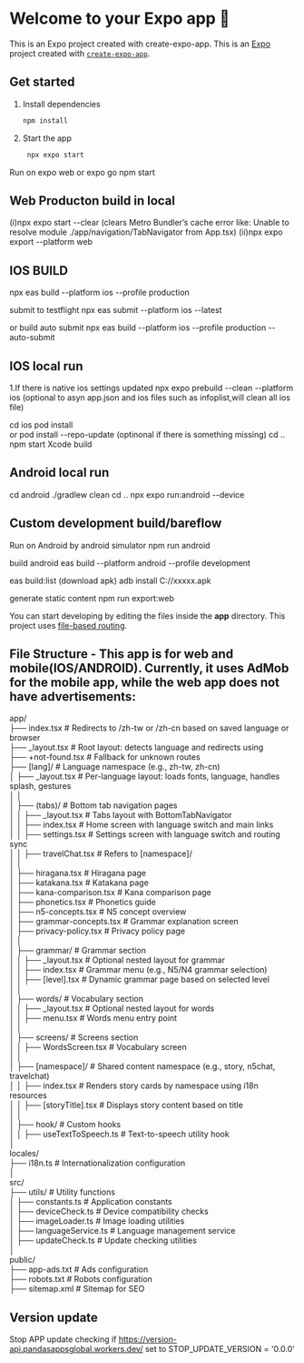# Welcome to your Expo app 👋

This is an Expo project created with create-expo-app.
This is an [Expo](https://expo.dev) project created with [`create-expo-app`](https://www.npmjs.com/package/create-expo-app).

## Get started

1. Install dependencies

   ```bash
   npm install
   ```

2. Start the app

   ```bash
    npx expo start
   ```

Run on expo web or expo go
npm start

## Web Producton build in local

(i)npx expo start --clear (clears Metro Bundler’s cache error like: Unable to resolve module ./app/navigation/TabNavigator from App.tsx)
(ii)npx expo export --platform web

## IOS BUILD

npx eas build --platform ios --profile production

submit to testflight
npx eas submit --platform ios --latest

or build auto submit
npx eas build --platform ios --profile production --auto-submit

## IOS local run

1.If there is native ios settings updated
npx expo prebuild --clean --platform ios
(optional to asyn app.json and ios files such as infoplist,will clean all ios file)

cd ios
pod install  
or
pod install --repo-update (optinonal if there is something missing)
cd ..
npm start
Xcode build

## Android local run

cd android
./gradlew clean
cd ..
npx expo run:android --device

## Custom development build/bareflow

Run on Android by android simulator
npm run android

build android
eas build --platform android --profile development

eas build:list (download apk)
adb install C://xxxxx.apk

generate static content
npm run export:web

You can start developing by editing the files inside the **app** directory. This project uses [file-based routing](https://docs.expo.dev/router/introduction).

## File Structure - This app is for web and mobile(IOS/ANDROID). Currently, it uses AdMob for the mobile app, while the web app does not have advertisements:

app/ \
├── index.tsx # Redirects to /zh-tw or /zh-cn based on saved language or browser \
├── \_layout.tsx # Root layout: detects language and redirects using <Redirect /> \
├── +not-found.tsx # Fallback for unknown routes \
├── [lang]/ # Language namespace (e.g., zh-tw, zh-cn) \
│ ├── \_layout.tsx # Per-language layout: loads fonts, language, handles splash, gestures \
│ │ \
│ ├── (tabs)/ # Bottom tab navigation pages \
│ │ ├── \_layout.tsx # Tabs layout with BottomTabNavigator \
│ │ ├── index.tsx # Home screen with language switch and main links \
│ │ ├── settings.tsx # Settings screen with language switch and routing sync \
│ │ ├── travelChat.tsx # Refers to [namespace]/ \
│ │ \
│ ├── hiragana.tsx # Hiragana page \
│ ├── katakana.tsx # Katakana page \
│ ├── kana-comparison.tsx # Kana comparison page \
│ ├── phonetics.tsx # Phonetics guide \
│ ├── n5-concepts.tsx # N5 concept overview \
│ ├── grammar-concepts.tsx # Grammar explanation screen \
│ ├── privacy-policy.tsx # Privacy policy page \
│ │ \
│ ├── grammar/ # Grammar section \
│ │ ├── \_layout.tsx # Optional nested layout for grammar \
│ │ ├── index.tsx # Grammar menu (e.g., N5/N4 grammar selection) \
│ │ ├── [level].tsx # Dynamic grammar page based on selected level \
│ │ \
│ ├── words/ # Vocabulary section \
│ │ ├── \_layout.tsx # Optional nested layout for words \
│ │ ├── menu.tsx # Words menu entry point \
│ │ \
│ ├── screens/ # Screens section \
│ │ ├── WordsScreen.tsx # Vocabulary screen \
│ │ \
│ ├── [namespace]/ # Shared content namespace (e.g., story, n5chat, travelchat) \
│ │ ├── index.tsx # Renders story cards by namespace using i18n resources \
│ │ ├── [storyTitle].tsx # Displays story content based on title \
│ │ \
│ ├── hook/ # Custom hooks \
│ │ ├── useTextToSpeech.ts # Text-to-speech utility hook \
│ \
locales/ \
├── i18n.ts # Internationalization configuration \
│ \
src/ \
├── utils/ # Utility functions \
│ ├── constants.ts # Application constants \
│ ├── deviceCheck.ts # Device compatibility checks \
│ ├── imageLoader.ts # Image loading utilities \
│ ├── languageService.ts # Language management service \
│ ├── updateCheck.ts # Update checking utilities \
│ \
public/ \
├── app-ads.txt # Ads configuration \
├── robots.txt # Robots configuration \
├── sitemap.xml # Sitemap for SEO

## Version update

Stop APP update checking if https://version-api.pandasappsglobal.workers.dev/ set to STOP_UPDATE_VERSION = '0.0.0'
